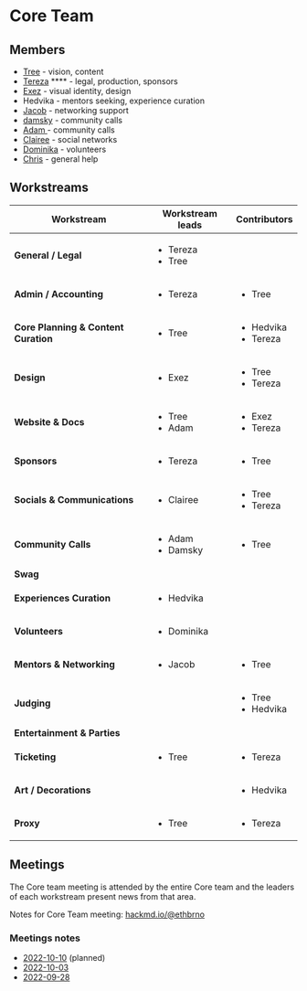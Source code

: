 # Core Team

## Members

* [Tree](https://twitter.com/treecz) - vision, content
* [Tereza](https://twitter.com/terkastarostova) **** -  legal, production, sponsors
* [Exez](https://twitter.com/OndraPulc) - visual identity, design
* Hedvika - mentors seeking, experience curation
* [Jacob](https://twitter.com/jacobjelen) - networking support
* [damsky](https://twitter.com/helloitsdamsky) - community calls
* [Adam ](https://twitter.com/vorcigernix)- community calls
* [Clairee](https://twitter.com/De\_luneClaire) - social networks
* [Dominika](https://twitter.com/DominikaV5) - volunteers
* [Chris](https://twitter.com/chrishobcroft) - general help

## Workstreams

| Workstream                           | Workstream leads                      | Contributors                             |
| ------------------------------------ | ------------------------------------- | ---------------------------------------- |
| **General / Legal**                  | <ul><li>Tereza</li><li>Tree</li></ul> |                                          |
| **Admin / Accounting**               | <ul><li>Tereza</li></ul>              | <ul><li>Tree</li></ul>                   |
| **Core Planning & Content Curation** | <ul><li>Tree</li></ul>                | <ul><li>Hedvika</li><li>Tereza</li></ul> |
| **Design**                           | <ul><li>Exez</li></ul>                | <ul><li>Tree</li><li>Tereza</li></ul>    |
| **Website & Docs**                   | <ul><li>Tree</li><li>Adam</li></ul>   | <ul><li>Exez</li><li>Tereza</li></ul>    |
| **Sponsors**                         | <ul><li>Tereza</li></ul>              | <ul><li>Tree</li></ul>                   |
| **Socials & Communications**         | <ul><li>Clairee</li></ul>             | <ul><li>Tree</li><li>Tereza</li></ul>    |
| **Community Calls**                  | <ul><li>Adam</li><li>Damsky</li></ul> | <ul><li>Tree</li></ul>                   |
| **Swag**                             |                                       |                                          |
| **Experiences Curation**             | <ul><li>Hedvika</li></ul>             |                                          |
| **Volunteers**                       | <ul><li>Dominika</li></ul>            |                                          |
| **Mentors & Networking**             | <ul><li>Jacob</li></ul>               | <ul><li>Tree</li></ul>                   |
| **Judging**                          |                                       | <ul><li>Tree</li><li>Hedvika</li></ul>   |
| **Entertainment & Parties**          |                                       |                                          |
| **Ticketing**                        | <ul><li>Tree</li></ul>                | <ul><li>Tereza</li></ul>                 |
| **Art / Decorations**                |                                       | <ul><li>Hedvika</li></ul>                |
| **Proxy**                            | <ul><li>Tree</li></ul>                | <ul><li>Tereza</li></ul>                 |

## Meetings

The Core team meeting is attended by the entire Core team and the leaders of each workstream present news from that area.

Notes for Core Team meeting: [hackmd.io/@ethbrno](https://hackmd.io/@ethbrno)

### Meetings notes

* [2022-10-10](https://hackmd.io/@ETHBrno/BJt1aitfj) (planned)
* [2022-10-03](https://hackmd.io/@ETHBrno/BJcXxO4Gi)
* [2022-09-28](https://hackmd.io/@ETHBrno/ryS9kJnZo)&#x20;
